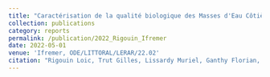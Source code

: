 ```yaml
---
title: "Caractérisation de la qualité biologique des Masses d'Eau Côtières. Cartographie des herbiers à Zostera noltei et Zostera marina du Lac d'Hossegor (MEC FRFC09) - Année 2021"
collection: publications
category: reports
permalink: /publication/2022_Rigouin_Ifremer
date: 2022-05-01
venue: 'Ifremer, ODE/LITTORAL/LERAR/22.02'
citation: "Rigouin Loic, Trut Gilles, Lissardy Muriel, Ganthy Florian, Lepevedic Arnaud, Connole Stéphane (2022). Caractérisation de la qualité biologique des Masses d'Eau Côtières. Cartographie des herbiers à Zostera noltei et Zostera marina du Lac d'Hossegor (MEC FRFC09) - Année 2021. Ref. ODE/LITTORAL/LERAR/22.02. Ifremer"
---
```

